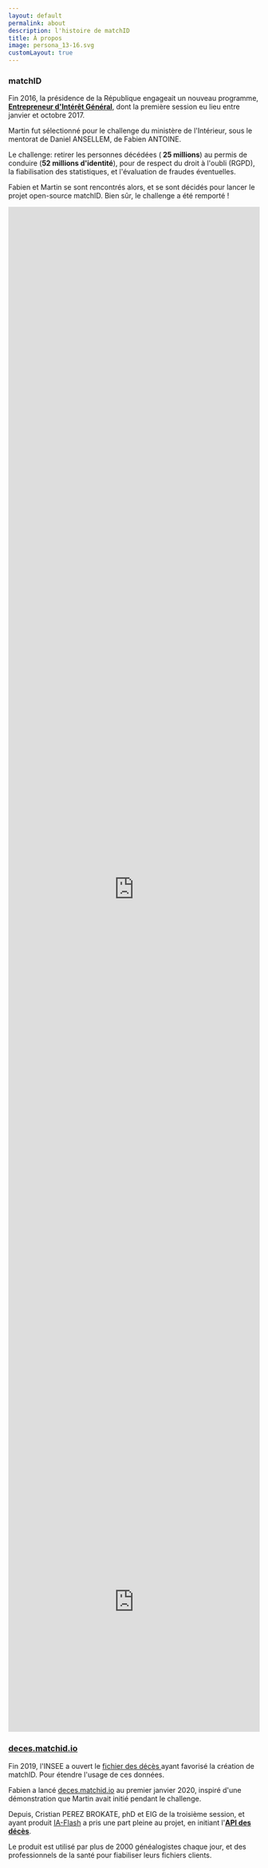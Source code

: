 ```yaml
---
layout: default
permalink: about
description: l'histoire de matchID
title: À propos
image: persona_13-16.svg
customLayout: true
---
```



<div class="rf-col-xl-6 rf-col-md-12">
    <h3>matchID</h3>
    <p>
    Fin 2016, la présidence de la République engageait un nouveau programme, <strong>
    <a titile="entrepreneur d'intérêt général" href="https://entrepreneur-interet-general.etalab.gouv.fr/">Entrepreneur d'Intérêt Général</a></strong>, dont la première session eu lieu entre janvier et octobre 2017.
    </p>
    <p>
    Martin fut sélectionné pour le challenge du ministère de l'Intérieur, sous le mentorat de Daniel ANSELLEM, de Fabien ANTOINE.
    </p>
    <p>
    Le challenge: retirer les personnes décédées (<strong> 25 millions</strong>) au permis de conduire (<strong>52 millions d'identité</strong>), pour de respect du droit à l'oubli (RGPD), la fiabilisation des statistiques, et l'évaluation de fraudes éventuelles.
    </p>
    <p>
    Fabien et Martin se sont rencontrés alors, et se sont décidés pour lancer le projet open-source matchID. Bien sûr, le challenge a été remporté !
    </p>
</div>

<div class="rf-col-xl-6 rf-col-md-12 rf-mt-12w">
  <iframe class="rf-mt-4w" frameborder="0" width="100%" height="70%"
      src="https://www.dailymotion.com/embed/video/x7okqx1"
      allowfullscreen
      allow="autoplay; fullscreen">
  </iframe>
</div>

<div class="rf-col-xl-6 rf-col-md-12 rf-mt-6w">
  <div style="overflow:hidden">
  <iframe class="rf-mt-4w" frameborder="0" width="100%" height="520px"
      scrolling="no" style="margin-top: -200px;"
      src="https://deces.matchid.io/search?q=Pompidou%20Georges"
      allowfullscreen
      allow="autoplay; fullscreen">
  </iframe>
  </div>
</div>

<div class="rf-col-xl-6 rf-col-md-12">
    <h3><a href="https://deces.matchid.io" title="moteur de recherche des décès">deces.matchid.io</a></h3>
    <p>
    Fin 2019, l'INSEE a ouvert le <a href="https://www.data.gouv.fr/fr/datasets/fichier-des-personnes-decedees/" title="fichier des décès"> fichier des décès </a> ayant favorisé la création de matchID. Pour étendre l'usage de ces données.
    </p>
    <p>
    Fabien a lancé <a href="https://deces.matchid.io" title="moteur de recherche des décès">deces.matchid.io</a> au premier janvier 2020, inspiré d'une démonstration que Martin avait initié pendant le challenge.
    </p>
    <p>
    Depuis, Cristian PEREZ BROKATE, phD et EIG de la troisième session, et ayant produit <a href="https://iaflash.fr">IA-Flash</a> a pris une part pleine au projet, en initiant l'<strong><a href="https://deces.matchid.io/deces/api/v1/docs/" title="API des décès">API des décès</a></strong>.
    </p>
    <p>
    Le produit est utilisé par plus de 2000 généalogistes chaque jour, et des professionnels de la santé pour fiabiliser leurs fichiers clients.
    </p>
</div>
